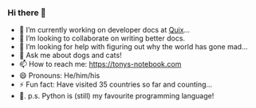 ### Hi there 👋

- 🔭   I’m currently working on developer docs at [Quix](https://quix.io)...
- 👯   I’m looking to collaborate on writing better docs.
- 🤔   I’m looking for help with figuring out why the world has gone mad...
- 💬   Ask me about dogs and cats!
- 📫   How to reach me: https://tonys-notebook.com
- 😄   Pronouns: He/him/his
- ⚡   Fun fact: Have visited 35 countries so far and counting...
- 🐍.  p.s. Python is (still) my favourite programming language!
